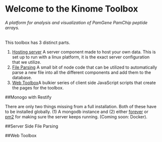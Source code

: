 # Welcome to the Kinome Toolbox

###### A platform for analysis and visualization of PamGene PamChip peptide arrays.

This toolbox has 3 distinct parts.

1. [Hosting server](#Monogo-with-Restify) A server component made to host your own data. This is set up to run with a linux platform, it is the exact server configuration that we utilize.
2. [File Parsing](#Server-Side-File-Parsing) A small bit of node code that can be utilized to automatically parse a new file into all the different components and add them to the database.
3. [Web Toolbox](#Web-Toolbox)A bulkier series of client side JavaScript scripts that create the pages for the toolbox.

##Monogo with Restify

There are only two things missing from a full installation. Both of these have to be installed globally. (1) A mongodb instance and (2) either [forever](https://github.com/foreverjs/forever) or [pm2](http://pm2.keymetrics.io/) for making sure the server keeps running. (Coming soon: Docker).

##Server Side File Parsing


##Web Toolbox

